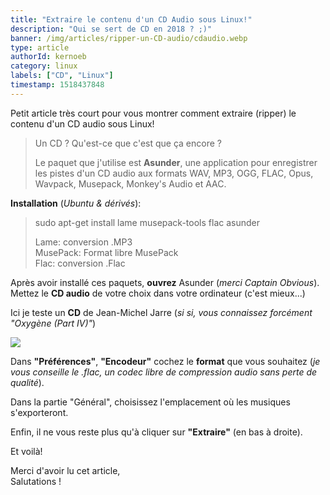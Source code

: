 ```yaml
---
title: "Extraire le contenu d'un CD Audio sous Linux!"
description: "Qui se sert de CD en 2018 ? ;)"
banner: /img/articles/ripper-un-CD-audio/cdaudio.webp
type: article
authorId: kernoeb
category: linux
labels: ["CD", "Linux"]
timestamp: 1518437848
---
```


Petit article très court pour vous montrer comment extraire (ripper) le contenu d'un CD audio sous Linux!

 
>  Un CD ? Qu'est-ce que c'est que ça encore ?
> 
>   Le paquet que j'utilise est **Asunder**, une application pour enregistrer les pistes d'un CD audio aux formats WAV, MP3, OGG, FLAC, Opus, Wavpack, Musepack, Monkey's Audio et AAC.

 **Installation** (*Ubuntu & dérivés*):

 
>  sudo apt-get install lame musepack-tools flac asunder
> 
>   Lame: conversion .MP3  
 MusePack: Format libre MusePack  
 Flac: conversion .Flac

  

 Après avoir installé ces paquets, **ouvrez** Asunder (*merci Captain Obvious*).  
 Mettez le **CD audio** de votre choix dans votre ordinateur (c'est mieux...)

 Ici je teste un **CD** de Jean-Michel Jarre (*si si, vous connaissez forcément "Oxygène (Part IV)"*)

 ![](/img/articles/ripper-un-CD-audio/asunder1.webp)

 Dans **"Préférences"**, **"Encodeur"** cochez le **format** que vous souhaitez (*je vous conseille le .flac, un codec libre de compression audio sans perte de qualité*).

 Dans la partie "Général", choisissez l'emplacement où les musiques s'exporteront.

 Enfin, il ne vous reste plus qu'à cliquer sur **"Extraire"** (en bas à droite).

 Et voilà!  
 

 Merci d'avoir lu cet article,  
 Salutations !

 
